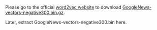 Please go to the official [word2vec website](https://code.google.com/archive/p/word2vec/) to download [GoogleNews-vectors-negative300.bin.gz](https://drive.google.com/file/d/0B7XkCwpI5KDYNlNUTTlSS21pQmM/).

Later, extract GoogleNews-vectors-negative300.bin here.